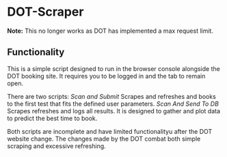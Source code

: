 <h1>DOT-Scraper</h1>

**Note:** This no longer works as DOT has implemented a max request limit.

<h2>Functionality</h2>

This is a simple script designed to run in the browser console alongside the DOT booking site. It requires you to be logged in and the tab to remain open.

There are two scripts:
*Scan and Submit* Scrapes and refreshes and books to the first test that fits the defined user parameters. 
*Scan And Send To DB* Scrapes refreshes and logs all results. It is designed to gather and plot data to predict the best time to book.

Both scripts are incomplete and have limited functionalityu after the DOT website change. The changes made by the DOT combat both simple scraping and excessive refreshing.
